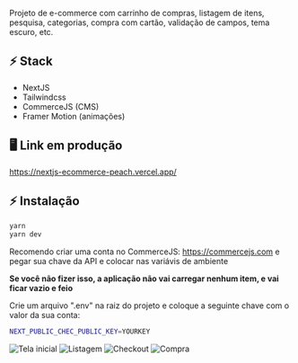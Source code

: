 Projeto de e-commerce com carrinho de compras, listagem de itens, pesquisa, categorias, compra com cartão, validação de campos, tema escuro, etc.

## ⚡ Stack
- NextJS
- Tailwindcss
- CommerceJS (CMS)
- Framer Motion (animações)

## 🖥️ Link em produção
https://nextjs-ecommerce-peach.vercel.app/

## ⚡ Instalação
```bash
yarn
yarn dev
```

Recomendo criar uma conta no CommerceJS: https://commercejs.com e pegar sua chave da API e colocar nas variávis de ambiente

**Se você não fizer isso, a aplicação não vai carregar nenhum item, e vai ficar vazio e feio**

Crie um arquivo ".env" na raiz do projeto e coloque a seguinte chave com o valor da sua conta:

```bash
NEXT_PUBLIC_CHEC_PUBLIC_KEY=YOURKEY
```

![Tela inicial](https://res.cloudinary.com/gabrielcloud/image/upload/v1621215088/gabriel-portfolio/portfolio/555_skmcwq.png)
![Listagem](https://res.cloudinary.com/gabrielcloud/image/upload/v1621215046/gabriel-portfolio/portfolio/sdsad_lvbndu.png)
![Checkout](https://res.cloudinary.com/gabrielcloud/image/upload/v1621215044/gabriel-portfolio/portfolio/1321_wxl8pg.png)
![Compra](https://res.cloudinary.com/gabrielcloud/image/upload/v1621215044/gabriel-portfolio/portfolio/9999_hskjuz.png)
